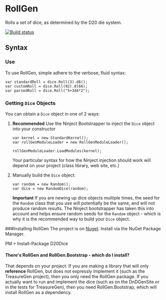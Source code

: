 # RollGen
Rolls a set of dice, as determined by the D20 die system.

[![Build status](https://ci.appveyor.com/api/projects/status/027rvoq03xg3h1qj)](https://ci.appveyor.com/project/cidthecoatrack/rollgen)

## Syntax
### Use
To use RollGen, simple adhere to the verbose, fluid syntax:

```
var standardRoll = dice.Roll(3).d6();
var customRoll = dice.Roll(92).d(66);
var parsedRoll = dice.Roll("5+3d4*2");
```

### Getting `Dice` Objects
You can obtain a `Dice` object in one of 2 ways:

1. **Recommended** Use the Ninject Bootstrapper to inject the `Dice` object into your constructor

   ```
   var kernel = new StandardKernel();
   var rollGenModuleLoader = new RollGenModuleLoader();

   rollGenModuleLoader.LoadModules(kernel);
   ```

   Your particular syntax for how the Ninject injection should work will depend on your project (class library, web site, etc.)

2. Manually build the `Dice` object:

   ```
   var random = new Random();
   var dice = new RandomDice(random);
   ```

   **Important** If you are newing up dice objects multiple times, the seed for the `Random` class that you use will potentially be the same, and will not produce random results.  The Ninject bootstrapper has taken this into account and helps ensure random seeds for the `Random` object - which is why it is the recommended way to build your `Dice` object.

###Installing RollGen
The project is on [Nuget](https://www.nuget.org/packages/D20Dice). Install via the NuGet Package Manager.

PM > Install-Package D20Dice

#### There's RollGen and RollGen.Bootstrap - which do I install?
That depends on your project.  If you are making a library that will only **reference** RollGen, but does not expressly implement it (such as the TreasureGen project), then you only need the RollGen package.  If you actually want to run and implement the dice (such as on the DnDGenSite or in the tests for TreasureGen), then you need RollGen.Bootstrap, which will install RollGen as a dependency.
